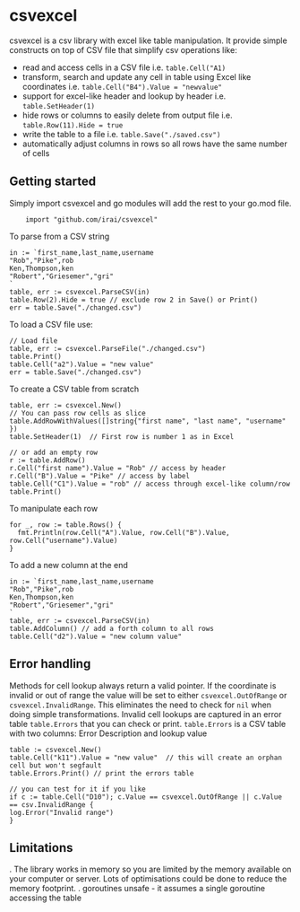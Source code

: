 
# csvexcel
csvexcel is a csv library with excel like table manipulation. It provide simple constructs on top of CSV file that 
simplify csv operations like:
- read and access cells in a CSV file i.e. `table.Cell("A1)`
- transform, search and update any cell in table using Excel like coordinates i.e. `table.Cell("B4").Value = "newvalue"`
- support for excel-like header and lookup by header i.e. `table.SetHeader(1)`
- hide rows or columns to easily delete from output file i.e. `table.Row(11).Hide = true`
- write the table to a file i.e. `table.Save("./saved.csv")`
- automatically adjust columns in rows so all rows have the same number of cells

## Getting started
Simply import csvexcel and go modules will add the rest to your go.mod file.
```golang
	import "github.com/irai/csvexcel"
```

To parse from a CSV string
```
in := `first_name,last_name,username
"Rob","Pike",rob
Ken,Thompson,ken
"Robert","Griesemer","gri"
`
table, err := csvexcel.ParseCSV(in)
table.Row(2).Hide = true // exclude row 2 in Save() or Print()
err = table.Save("./changed.csv")
```

To load a CSV file use:
```golang
// Load file
table, err := csvexcel.ParseFile("./changed.csv")
table.Print()
table.Cell("a2").Value = "new value"
err = table.Save("./changed.csv")
```

To create a CSV table from scratch
```
table, err := csvexcel.New()
// You can pass row cells as slice
table.AddRowWithValues([]string{"first name", "last name", "username" })
table.SetHeader(1)  // First row is number 1 as in Excel

// or add an empty row
r := table.AddRow()
r.Cell("first name").Value = "Rob" // access by header
r.Cell("B").Value = "Pike" // access by label
table.Cell("C1").Value = "rob" // access through excel-like column/row
table.Print()
```

To manipulate each row
```golang
for _, row := table.Rows() {
  fmt.Println(row.Cell("A").Value, row.Cell("B").Value, row.Cell("username").Value)
}
```

To add a new column at the end
```golang
in := `first_name,last_name,username
"Rob","Pike",rob
Ken,Thompson,ken
"Robert","Griesemer","gri"
`
table, err := csvexcel.ParseCSV(in)
table.AddColumn() // add a forth column to all rows
table.Cell("d2").Value = "new column value"
```

## Error handling
Methods for cell lookup always return a valid pointer. If the coordinate is invalid or out of range the 
value will be set to either `csvexcel.OutOfRange` or `csvexcel.InvalidRange`. This eliminates the need to check for `nil` when doing simple transformations. 
Invalid cell lookups are captured in an error table `table.Errors` that you can check or print. 
`table.Errors` is a CSV table with two columns: Error Description and lookup value

```golang
table := csvexcel.New()
table.Cell("k11").Value = "new value"  // this will create an orphan cell but won't segfault
table.Errors.Print() // print the errors table

// you can test for it if you like
if c := table.Cell("D10"); c.Value == csvexcel.OutOfRange || c.Value == csv.InvalidRange {
log.Error("Invalid range")
}
```

## Limitations
. The library works in memory so you are limited by the memory available on your computer or server. Lots of optimisations could be done to reduce the memory footprint.
. goroutines unsafe - it assumes a single goroutine accessing the table
